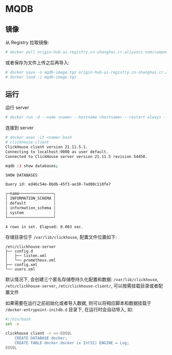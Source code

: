 # MQDB

## 镜像

从 Registry 拉取镜像:

```bash
# docker pull origin-hub-ai-registry.cn-shanghai.cr.aliyuncs.com/component/mqdb:<version>-<commit>
```

或者保存为文件上传之后再导入:

```bash
# docker save -o mqdb-image.tgz origin-hub-ai-registry.cn-shanghai.cr.aliyuncs.com/component/mqdb:<version>-<commit>
# docker load -i mqdb-image.tgz
```

## 运行

运行 server

```bash
# docker run -d --name <name> --hostname <hostname> --restart always --ulimit nofile=262144:262144 origin-hub-ai-registry.cn-shanghai.cr.aliyuncs.com/component/mqdb:<version>-<commit>
```

连接到 server

```bash
# docker exec -it <name> bash
# clickhouse-client
ClickHouse client version 21.11.5.1.
Connecting to localhost:9000 as user default.
Connected to ClickHouse server version 21.11.5 revision 54450.

mqdb :) show databases;

SHOW DATABASES

Query id: ed46c54e-0bdb-45f3-ae38-7ad08c118fe7

┌─name───────────────┐
│ INFORMATION_SCHEMA │
│ default            │
│ information_schema │
│ system             │
└────────────────────┘

4 rows in set. Elapsed: 0.003 sec.
```

存储目录位于 `/var/lib/clickhouse`, 配置文件位置如下:

```text
/etc/clickhouse-server
├── config.d
│   ├── listen.xml
│   └── prometheus.xml
├── config.xml
└── users.xml
```

默认情况下, 会创建三个匿名存储卷持久化配置和数据: `/var/lib/clickhouse`, `/etc/clickhouse-server`, `/etc/clickhouse-client/`, 可以按需挂载目录或者配置文件

如果需要在运行之前初始化或者导入数据, 则可以将相应脚本和数据挂载于 `/docker-entrypoint-initdb.d` 目录下, 在运行时会自动导入, 如:

```bash
#!/bin/bash
set -e

clickhouse client -n <<-EOSQL
    CREATE DATABASE docker;
    CREATE TABLE docker.docker (x Int32) ENGINE = Log;
EOSQL
```
